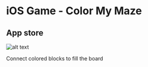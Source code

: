 # iOS Game - Color My Maze


## App store




![alt text](https://is5-ssl.mzstatic.com/image/thumb/Purple118/v4/5d/c9/f3/5dc9f30b-be5b-0f5e-b54f-a81a070408dd/AppIcon-0-1x_U007emarketing-0-0-GLES2_U002c0-512MB-sRGB-0-0-0-85-220-0-0-0-7.png/690x0w.png)

Connect colored blocks to fill the board
